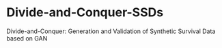 # Divide-and-Conquer-SSDs
Divide-and-Conquer: Generation and Validation of Synthetic Survival Data based on GAN 
